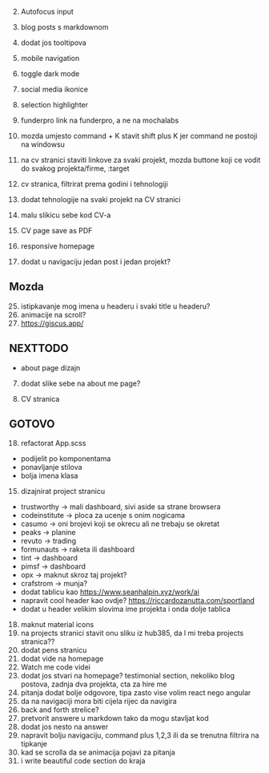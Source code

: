 2. Autofocus input
3. blog posts s markdownom
4. dodat jos tooltipova
5. mobile navigation
6. toggle dark mode

7. social media ikonice
8. selection highlighter
9. funderpro link na funderpro, a ne na mochalabs
10. mozda umjesto command + K stavit shift plus K jer command ne postoji na windowsu

11. na cv stranici staviti linkove za svaki projekt, mozda buttone koji ce vodit do svakog projekta/firme, :target
12. cv stranica, filtrirat prema godini i tehnologiji
13. dodat tehnologije na svaki projekt na CV stranici
14. malu slikicu sebe kod CV-a
15. CV page save as PDF

16. responsive homepage
17. dodat u navigaciju jedan post i jedan projekt?

## Mozda

25. istipkavanje mog imena u headeru i svaki title u headeru?
26. animacije na scroll?
27. https://giscus.app/

## NEXTTODO

- about page dizajn

7. dodat slike sebe na about me page?

8. CV stranica

## GOTOVO

18. refactorat App.scss

- podijelit po komponentama
- ponavljanje stilova
- bolja imena klasa

15. dizajnirat project stranicu

- trustworthy -> mali dashboard, sivi aside sa strane browsera
- codeinstitute -> ploca za ucenje s onim nogicama
- casumo -> oni brojevi koji se okrecu ali ne trebaju se okretat
- peaks -> planine
- revuto -> trading
- formunauts -> raketa ili dashboard
- tint -> dashboard
- pimsf -> dashboard
- opx -> maknut skroz taj projekt?
- crafstrom -> munja?
- dodat tablicu kao https://www.seanhalpin.xyz/work/ai
- napravit cool header kao ovdje? https://riccardozanutta.com/sportland
- dodat u header velikim slovima ime projekta i onda dolje tablica

18. maknut material icons
19. na projects stranici stavit onu sliku iz hub385, da l mi treba projects stranica??
20. dodat pens stranicu
21. dodat vide na homepage
22. Watch me code videi
23. dodat jos stvari na homepage? testimonial section, nekoliko blog postova, zadnja dva projekta, cta za hire me
24. pitanja dodat bolje odgovore, tipa zasto vise volim react nego angular
25. da na navigaciji mora biti cijela rijec da navigira
26. back and forth strelice?
27. pretvorit answere u markdown tako da mogu stavljat kod
28. dodat jos nesto na answer
29. napravit bolju navigaciju, command plus 1,2,3 ili da se trenutna filtrira na tipkanje
30. kad se scrolla da se animacija pojavi za pitanja
31. i write beautiful code section do kraja
